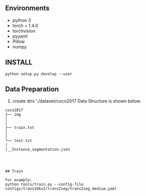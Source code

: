 
## Environments

- python 3
- torch = 1.4.0
- torchvision
- pyyaml
- Pillow
- numpy

## INSTALL

```
python setup.py develop --user
```

## Data Preparation
1. create dirs './dataset/coco2017
Data Structure is shown below.
```
coco2017
├── img
│   
│   
├── train.txt
│   
│   
└── test.txt
|
|__Instance_segmentation.json
   



## Train

For example:
python tools/train.py --config-file configs/trans10kv2/trans2seg/trans2seg_medium.yaml

